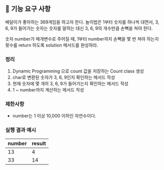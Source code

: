 ## 🚀 기능 요구 사항

배달이가 좋아하는 369게임을 하고자 한다. 놀이법은 1부터 숫자를 하나씩 대면서, 3, 6, 9가 들어가는 숫자는 숫자를 말하는 대신 3, 6, 9의 개수만큼 손뼉을 쳐야 한다.

숫자 number가 매개변수로 주어질 때, 1부터 number까지 손뼉을 몇 번 쳐야 하는지 횟수를 return 하도록 solution 메서드를 완성하라.

### 정리
1. Dynamic Programming 으로 count 값을 저장하는 Count class 생성
2. char로 변환된 숫자가 3, 6, 9인지 확인하는 메서드 작성
3. 현재 숫자에 몇 개의 3, 6, 9가 들어가는지 확인하는 메서드 작성 
4. 1 ~ number까지 계산하는 메서드 작성

### 제한사항

- number는 1 이상 10,000 이하인 자연수이다.

### 실행 결과 예시

| number | result |
| --- | --- |
| 13 | 4 |
| 33 | 14 |
